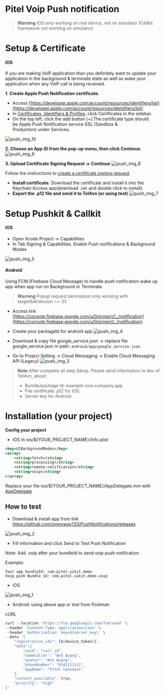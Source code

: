 # Pitel Voip Push notification

> **Warning**
> IOS only working on real device, not on simulator (Callkit framework not working on simulator)

# Setup & Certificate

#### IOS

If you are making VoIP application than you definitely want to update your application in the background & terminate state as well as wake your application when any VoIP call is being received.

**1. Create Apple Push Notification certificate.**

- Access [https://developer.apple.com/account/resources/identifiers/list](https://developer.apple.com/account/resources/identifiers/list)
- In [Certificates, Identifiers & Profiles](https://developer.apple.com/account/resources), click Certificates in the sidebar.
- On the top left, click the add button (+).The certificate type should be Apple Push Notification service SSL (Sandbox & Production) under Services.

![push_img_10](src/assets/push_img/push_img_10.png)

**2. Choose an App ID from the pop-up menu, then click Continue.**
![push_img_9](src/assets/push_img/push_img_9.png)

**3. Upload Certificate Signing Request → Continue**
![push_img_8](src/assets/push_img/push_img_8.png)

Follow the instructions to [create a certificate signing request](https://developer.apple.com/help/account/create-certificates/create-a-certificate-signing-request).

- **Install certificate.**
  Download the certificate and install it into the Keychain Access app(download .cer and double click to install).
- **Export the .p12 file and send it to Tel4vn (or using test)**
  ![push_img_7](src/assets/push_img/push_img_7.png)

# Setup Pushkit & Callkit

#### IOS

- Open Xcode Project → Capabilities
- In Tab Signing & Capabilities. Enable Push notifications & Background Modes

![push_img_5](src/assets/push_img/push_img_5.png)

#### Android

Using FCM (Firebase Cloud Message) to handle push notification wake up app when app run on Background or Terminate

> **Warning**
> Popup request permission only working with targetSdkVersion >= 33

- Access link [https://console.firebase.google.com/u/0/project/\_/notification](https://console.firebase.google.com/u/0/project/_/notification)
- Create your packageId for android app
  ![push_img_4](src/assets/push_img/push_img_4.png)
- Download & copy file google_service.json -> replace file google_service.json in path: `android/app/google_service.json`

- Go to Project Setting → Cloud Messaging → Enable Cloud Messaging API (Legacy)
  ![push_img_3](src/assets/push_img/push_img_3.png)

> **Note**
> After complete all step Setup. Please send information to dev of Tel4vn, about:
>
> - Bunlde/package Id: example com.company.app
> - File certificate .p12 for IOS.
> - Server key for Android

# Installation (your project)

**Config your project**

- IOS
  In ios/${YOUR_PROJECT_NAME}/Info.plist

```xml
<key>UIBackgroundModes</key>
<array>
    <string>fetch</string>
	<string>processing</string>
	<string>remote-notification</string>
	<string>voip</string>
</array>
```

Replace your file ios/${YOUR_PROJECT_NAME}/AppDelegate.mm with
[AppDelegate](https://github.com/anhquangmobile/rn-pitel-demo/blob/main/ios/rn_pitel_demo/AppDelegate.mm)

## How to test

- Download & install app from link https://github.com/onmyway133/PushNotifications/releases

![push_img_2](src/assets/push_img/push_img_2.png)

- Fill information and click Send to Test Push Notification

Note: Add .voip after your bundleId to send voip push notification

Example:

```
Your app bundleId: com.pitel.uikit.demo
Voip push Bundle Id: com.pitel.uikit.demo.voip
```

- IOS

![push_img_1](src/assets/push_img/push_img_1.png)

- Android: using above app or test from Postman

cURL

```dart
curl --location 'https://fcm.googleapis.com/fcm/send' \
--header 'Content-Type: application/json' \
--header 'Authorization: key=${server_key}' \
--data '{
    "registration_ids": [${device_token}],
    "data":{
        "uuid": "call_id",
        "nameCaller": "Anh Quang",
        "avatar": "Anh Quang",
        "phoneNumber": "0341111111",
        "appName": "Pitel Connnect"
    },
    "content_available": true,
    "priority": "high"
}'
```

